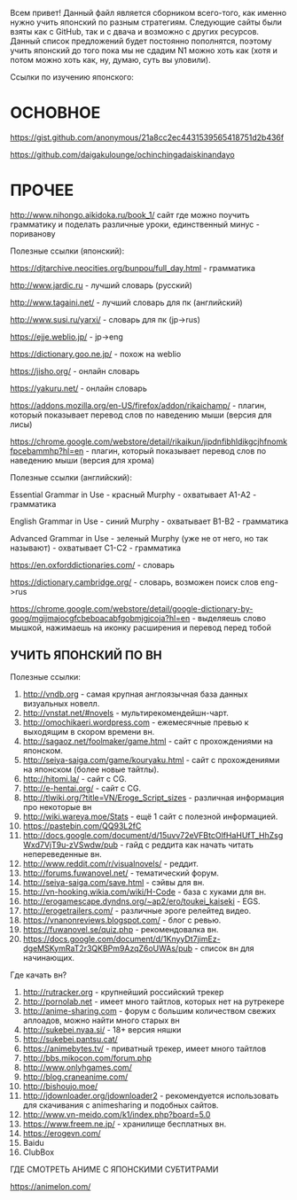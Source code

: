 Всем привет! Данный файл является сборником всего-того, как именно нужно учить японский по разным стратегиям. Следующие сайты были 
взяты как с GitHub, так и с двача и возможно с других ресурсов. Данный список предложений будет постоянно пополнятся, поэтому учить
японский до того пока мы не сдадим N1 можно хоть как (хотя и потом можно хоть как, ну, думаю, суть вы уловили). 

Ссылки по изучению японского: 

# ОСНОВНОЕ #

https://gist.github.com/anonymous/21a8cc2ec4431539565418751d2b436f 

https://github.com/daigakulounge/ochinchingadaiskinandayo 

# ПРОЧЕЕ #

http://www.nihongo.aikidoka.ru/book_1/ сайт где можно поучить грамматику и поделать различные уроки, единственный минус - пориванову

Полезные ссылки (японский):

https://djtarchive.neocities.org/bunpou/full_day.html - грамматика

http://www.jardic.ru - лучший словарь (русский)

http://www.tagaini.net/ - лучший словарь для пк (английский)

http://www.susi.ru/yarxi/ - словарь для пк (jp->rus)

https://ejje.weblio.jp/ - jp->eng

https://dictionary.goo.ne.jp/ - похож на weblio

https://jisho.org/ - онлайн словарь

https://yakuru.net/ - онлайн словарь

https://addons.mozilla.org/en-US/firefox/addon/rikaichamp/ - плагин, который показывает перевод слов по наведению мыши (версия для лисы)

https://chrome.google.com/webstore/detail/rikaikun/jipdnfibhldikgcjhfnomkfpcebammhp?hl=en - плагин, который показывает перевод слов по наведению мыши (версия для хрома)

Полезные ссылки (английский):

Essential Grammar in Use - красный Murphy - охватывает A1-A2 - грамматика

English Grammar in Use - синий Murphy - охватывает B1-B2 - грамматика

Advanced Grammar in Use - зеленый Murphy (уже не от него, но так называют) - охватывает C1-C2 - грамматика

https://en.oxforddictionaries.com/ - словарь

https://dictionary.cambridge.org/ - словарь, возможен поиск слов eng->rus

https://chrome.google.com/webstore/detail/google-dictionary-by-goog/mgijmajocgfcbeboacabfgobmjgjcoja?hl=en - выделяешь слово мышкой, нажимаешь на иконку расширения и перевод перед тобой

## УЧИТЬ ЯПОНСКИЙ ПО ВН ##

Полезные ссылки:
1) http://vndb.org - самая крупная англоязычная база данных визуальных новелл.
2) http://vnstat.net/#novels - мультирекомендейшн-чарт.
3) http://omochikaeri.wordpress.com - ежемесячные превью к выходящим в скором времени вн.
4) http://sagaoz.net/foolmaker/game.html - сайт с прохождениями на японском.
5) http://seiya-saiga.com/game/kouryaku.html - сайт с прохождениями на японском (более новые тайтлы).
6) http://hitomi.la/ - сайт с CG.
7) http://e-hentai.org/ - сайт с CG.
8) http://tlwiki.org/?title=VN/Eroge_Script_sizes - различная информация про некоторые вн
9) http://wiki.wareya.moe/Stats - ещё 1 сайт с полезной информацией.
10) https://pastebin.com/QQ93L2fC
11) http://docs.google.com/document/d/15uvv72eVFBtcOlfHaHUfT_HhZsgWxd7VjT9u-zVSwdw/pub - гайд с реддита как начать читать непереведенные вн.
12) http://www.reddit.com/r/visualnovels/ - реддит.
13) http://forums.fuwanovel.net/ - тематический форум.
14) http://seiya-saiga.com/save.html - сэйвы для вн.
15) http://vn-hooking.wikia.com/wiki/H-Code - база с хуками для вн.
16) http://erogamescape.dyndns.org/~ap2/ero/toukei_kaiseki - EGS.
17) http://erogetrailers.com/ - различные эроге релейтед видео.
18) https://vnanonreviews.blogspot.com/ - блог с ревью.
19) https://fuwanovel.se/quiz.php - рекомендовалка вн.
20) https://docs.google.com/document/d/1KnyyDt7jimEz-dgeMSKymRaT2r3QKBPm9AzqZ6oUWAs/pub - список вн для начинающих.

 Где качать вн? 
1) http://rutracker.org - крупнейший российский трекер
2) http://pornolab.net - имеет много тайтлов, которых нет на рутрекере
3) http://anime-sharing.com - форум с большим количеством свежих аплоадов, можно найти много старых вн
4) http://sukebei.nyaa.si/ - 18+ версия няшки
5) http://sukebei.pantsu.cat/
7) https://animebytes.tv/ - приватный трекер, имеет много тайтлов
8) http://bbs.mikocon.com/forum.php
9) http://www.onlyhgames.com/
10) http://blog.craneanime.com/
11) http://bishoujo.moe/
12) http://jdownloader.org/jdownloader2 - рекомендуется использовать для скачивания с animesharing и подобных сайтов.
13) http://www.vn-meido.com/k1/index.php?board=5.0
14) https://www.freem.ne.jp/ - хранилище бесплатных вн.
15) https://erogevn.com/
16) Baidu
17) ClubBox

ГДЕ СМОТРЕТЬ АНИМЕ С ЯПОНСКИМИ СУБТИТРАМИ

https://animelon.com/
